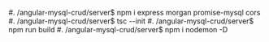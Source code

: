 #.  /angular-mysql-crud/server$ npm i express morgan promise-mysql cors
#. /angular-mysql-crud/server$ tsc --init
#. /angular-mysql-crud/server$ npm run build
#. /angular-mysql-crud/server$ npm i nodemon -D
